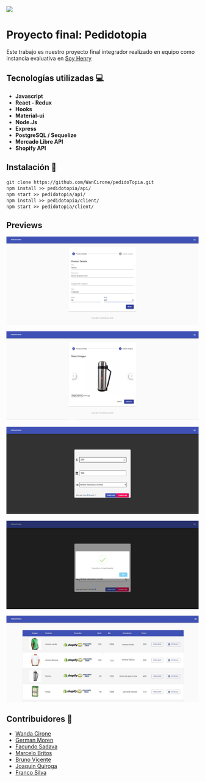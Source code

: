 <p align='left'>
    <img src='https://static.wixstatic.com/media/85087f_0d84cbeaeb824fca8f7ff18d7c9eaafd~mv2.png/v1/fill/w_160,h_30,al_c,q_85,usm_0.66_1.00_0.01/Logo_completo_Color_1PNG.webp' </img>
</p>

# Proyecto final: Pedidotopia

Este trabajo es nuestro proyecto final integrador realizado en equipo como instancia evaluativa en [Soy Henry](https://www.soyhenry.com/)

## Tecnologías utilizadas :computer: 

* __Javascript__
* __React - Redux__
* __Hooks__
* __Material-ui__
* __Node.Js__
* __Express__
* __PostgreSQL / Sequelize__
* __Mercado Libre API__
* __Shopify API__

## Instalación 🔧

```
git clone https://github.com/WanCirone/pedidoTopia.git
npm install >> pedidotopia/api/
npm start >> pedidotopia/api/
npm install >> pedidotopia/client/
npm start >> pedidotopia/client/
```

## Previews 

<p align='left'>
    <img width:"50%" src='https://github.com/WanCirone/pedidoTopia/blob/master/images/nuevoprod.png' </img>
</p>
<p align='left'>
    <img src='https://github.com/WanCirone/pedidoTopia/blob/master/images/imagen.png' </img>
</p>
<p align='left'>
    <img src='https://github.com/WanCirone/pedidoTopia/blob/master/images/publicarprod.png' </img>
</p>
<p align='left'>
    <img src='https://github.com/WanCirone/pedidoTopia/blob/master/images/publicado.png' </img>
</p>
<p align='left'>
    <img src='https://github.com/WanCirone/pedidoTopia/blob/master/images/tabla.jpg' </img>
</p>


## Contribuidores 🚀 

* [Wanda Cirone](https://github.com/WanCirone)
* [German Moren](https://github.com/GerMoren)
* [Facundo Sadava](https://github.com/facusada)
* [Marcelo Britos](https://github.com/MarceloBritos)
* [Bruno Vicente](https://github.com/brdionel)
* [Joaquin Quiroga](https://github.com/joaquinquiroga22)
* [Franco Silva](https://github.com/francoderweb)
